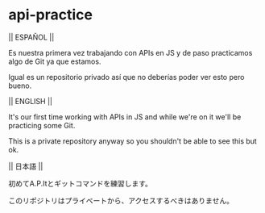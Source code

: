 # api-practice

|| ESPAÑOL ||

Es nuestra primera vez trabajando con APIs en JS y de paso practicamos algo de Git ya que estamos.

Igual es un repositorio privado así que no deberías poder ver esto pero bueno.



|| ENGLISH ||

It's our first time working with APIs in JS and while we're on it we'll be practicing some Git.

This is a private repository anyway so you shouldn't be able to see this but ok.



|| 日本語 ||

初めてA.P.Itとギットコマンドを練習します。

このリポジトリはプライベートから、アクセスするべきはありません。
